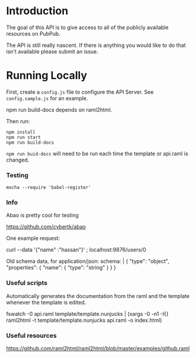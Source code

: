 # Introduction

The goal of this API is to give access to all of the publicly available resources on PubPub.

The API is still really nascent. If there is anything you would like to do that isn't available please submit an issue.

# Running Locally

First, create a `config.js` file to configure the API Server. See `config.sample.js` for an example.

npm run build-docs depends on raml2html.

Then run:

```
npm install
npm run start
npm run build-docs
```
`npm run buid-docs` will need to be run each time the template or api.raml is changed.

### Testing

`mocha --require 'babel-register'`

### Info

Abao is pretty cool for testing

https://github.com/cybertk/abao

One example request:

curl --data '{"name" :"hassan"}' \;
localhost:9876/users/0


Old schema data, for
application/json:
  schema: |
    {
      "type": "object",
      "properties": {
        "name": {
          "type": "string"
        }
      }
    }

### Useful scripts

Automatically generates the documentation from the raml and the template whenever the template is edited.

fswatch -0 api.raml template/template.nunjucks   | (xargs -0 -n1 -I{} raml2html -t template/template.nunjucks api.raml -o index.html)

### Useful resources

https://github.com/raml2html/raml2html/blob/master/examples/github.raml
